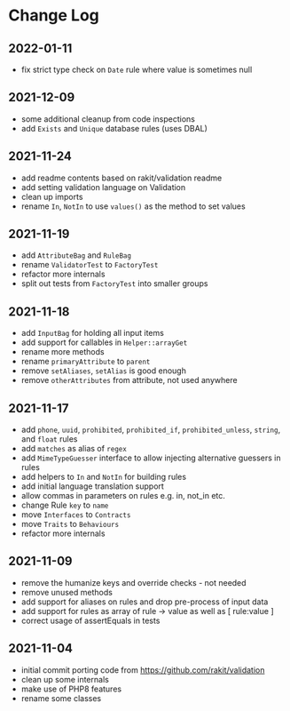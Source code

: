 Change Log
==========

2022-01-11
----------

 * fix strict type check on `Date` rule where value is sometimes null

2021-12-09
----------

 * some additional cleanup from code inspections
 * add `Exists` and `Unique` database rules (uses DBAL)

2021-11-24
----------

 * add readme contents based on rakit/validation readme
 * add setting validation language on Validation
 * clean up imports
 * rename `In`, `NotIn` to use `values()` as the method to set values

2021-11-19
----------

 * add `AttributeBag` and `RuleBag`
 * rename `ValidatorTest` to `FactoryTest`
 * refactor more internals
 * split out tests from `FactoryTest` into smaller groups

2021-11-18
----------

 * add `InputBag` for holding all input items
 * add support for callables in `Helper::arrayGet`
 * rename more methods
 * rename `primaryAttribute` to `parent`
 * remove `setAliases`, `setAlias` is good enough
 * remove `otherAttributes` from attribute, not used anywhere

2021-11-17
----------

 * add `phone`, `uuid`, `prohibited`, `prohibited_if`, `prohibited_unless`, `string`, and `float` rules
 * add `matches` as alias of `regex`
 * add `MimeTypeGuesser` interface to allow injecting alternative guessers in rules
 * add helpers to `In` and `NotIn` for building rules
 * add initial language translation support
 * allow commas in parameters on rules e.g. in, not_in etc.
 * change Rule `key` to `name`
 * move `Interfaces` to `Contracts`
 * move `Traits` to `Behaviours`
 * refactor more internals

2021-11-09
----------

 * remove the humanize keys and override checks - not needed
 * remove unused methods
 * add support for aliases on rules and drop pre-process of input data
 * add support for rules as array of rule -> value as well as [ rule:value ]
 * correct usage of assertEquals in tests

2021-11-04
----------

 * initial commit porting code from https://github.com/rakit/validation
 * clean up some internals
 * make use of PHP8 features
 * rename some classes
